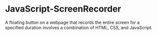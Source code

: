 # JavaScript-ScreenRecorder
  A floating button on a webpage that records the entire screen for a specified duration involves a combination of HTML, CSS, and JavaScript.
